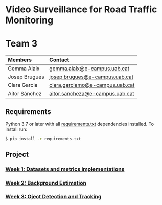 # Video Surveillance for Road Traffic Monitoring

# Team 3

| Members | Contact |
| :---         |   :---    | 
| Gemma Alaix   | gemma.alaix@e-campus.uab.cat | 
| Josep Brugués    | josep.brugues@e-campus.uab.cat  |
| Clara Garcia    | clara.garciamo@e-campus.uab.cat  |
| Aitor Sánchez | aitor.sancheza@e-campus.uab.cat |

## Requirements

Python 3.7 or later with all [requirements.txt](https://https://github.com/mcv-m6-video/mcv-m6-2021-team3/blob/main/requirements.txt) dependencies installed. To install run:
```bash
$ pip install -r requirements.txt
```

## Project

### [Week 1: Datasets and metrics implementations](https://github.com/mcv-m6-video/mcv-m6-2021-team3/tree/main/Week1)

### [Week 2: Background Estimation](https://github.com/mcv-m6-video/mcv-m6-2021-team3/tree/main/Week2)

### [Week 3: Oject Detection and Tracking](https://github.com/mcv-m6-video/mcv-m6-2021-team3/tree/main/Week3)
